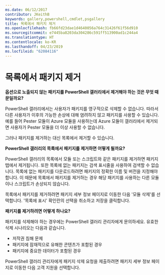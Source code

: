 ```yaml
---
ms.date: 06/12/2017
contributor: JKeithB
keywords: gallery,powershell,cmdlet,psgallery
title: 목록에서 패키지 제거
ms.openlocfilehash: fb66fd23dae1d4640056a764c31426f61f56d910
ms.sourcegitcommit: e7445ba8203da304286c591ff513900ad1c244a4
ms.translationtype: HT
ms.contentlocale: ko-KR
ms.lasthandoff: 04/23/2019
ms.locfileid: "62084116"
---
```

# <a name="unlisting-packages"></a>목록에서 패키지 제거

**옵션으로 노출되지 않는 패키지를 PowerShell 갤러리에서 제거해야 하는 것은 무엇 때문일까요?**

PowerShell 갤러리에서는 사용자가 패키지를 영구적으로 삭제할 수 없습니다.
따라서 다른 사용자가 이후의 가능한 손상에 대해 염려하지 않고 패키지를 사용할 수 있습니다.
예를 들어 Pester 모듈이 Azure 모듈을 사용하는데 Azure 모듈이 갤러리에서 제거되면 사용자가 Pester 모듈을 더 이상 사용할 수 없습니다.

그러나 패키지를 제거하는 대신 목록에서 제거할 수 있습니다.

**PowerShell 갤러리의 목록에서 패키지를 제거하면 어떻게 될까요?**

PowerShell 갤러리의 목록에서 모듈 또는 스크립트와 같은 패키지를 제거하면 패키지 탭에서 제거됩니다. 또한 목록에 없는 패키지는 검색 표시줄을 사용하여 검색할 수 없습니다.
목록에 없는 패키지를 다운로드하려면 패키지의 정확한 이름 및 버전을 지정해야 합니다.
이 때문에 목록에서 패키지를 제거하는 경우 해당 패키지를 사용하는 다른 모듈이나 스크립트가 손상되지 않습니다.

목록에서 패키지를 제거하려면 패키지 세부 정보 페이지로 이동한 다음 '모듈 삭제'를 선택합니다. '목록에 표시' 확인란의 선택을 취소하고 저장을 클릭합니다.

**패키지를 제거하려면 어떻게 하나요?**

패키지를 삭제해야 하는 경우에는 PowerShell 갤러리 관리자에게 문의하세요.
유효한 삭제 시나리오는 다음과 같습니다.
- 저작권 침해 문제
- 패키지에 잠재적으로 유해한 콘텐츠가 포함된 경우
- 패키지에 중요한 데이터가 포함된 경우

PowerShell 갤러리 관리자에게 패키지 삭제 요청을 제출하려면 패키지 세부 정보 페이지로 이동한 다음 고객 지원을 선택합니다.
